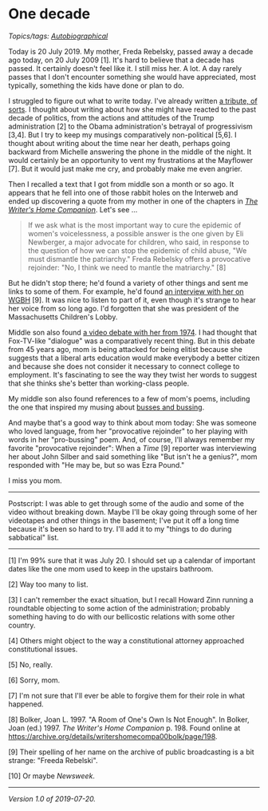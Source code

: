 One decade
==========

*Topics/tags: [Autobiographical](index-autobiographical)*

Today is 20 July 2019.  My mother, Freda Rebelsky, passed away a decade
ago today, on 20 July 2009 [1].  It's hard to believe that a decade has 
passed.  It certainly doesn't feel like it.  I still miss her.  A lot.
A day rarely passes that I don't encounter something she would have
appreciated, most typically, something the kids have done or plan to
do.

I struggled to figure out what to write today.  I've already written
[a tribute, of sorts](mom).  I thought about writing about how she
might have reacted to the past decade of politics, from the actions 
and attitudes of the Trump administration [2] to the Obama administration's
betrayal of progressivism [3,4].  But I try to keep my musings
comparatively non-political [5,6].  I thought about writing about the
time near her death, perhaps going backward from Michelle answering
the phone in the middle of the night.  It would certainly be an
opportunity to vent my frustrations at the Mayflower [7].  But it would
just make me cry, and probably make me even angrier.

Then I recalled a text that I got from middle son a month or so ago.
It appears that he fell into one of those rabbit holes on the Interweb
and ended up discovering a quote from my mother in one of the chapters
in [_The Writer's Home Companion_](https://www.amazon.com/Writers-Home-Companion-Anthology-Writing/dp/0805048936/).  Let's see ...

> If we ask what is the most important way to cure the epidemic of
women's voicelessness, a possible answer is the one given by Eli
Newberger, a major advocate for children, who said, in response to the
question of how we can stop the epidemic of child abuse, "We must
dismantle the patriarchy."  Freda Rebelsky offers a provocative rejoinder:
"No, I think we need to mantle the matriarchy." [8]

But he didn't stop there; he'd found a variety of other things and sent
me links to some of them.  For example, he'd found [an interview with
her on WGBH](https://americanarchive.org/catalog/cpb-aacip_15-32d7wxj5)
[9].  It was nice to listen to part of it, even though it's strange to
hear her voice from so long ago.  I'd forgotten that she was president
of the Massachusetts Children's Lobby.

Middle son also found [a video debate with her from
1974](http://openvault.wgbh.org/catalog/V_D61BE5FE7C7E47BCB950443F8B4A5D74#at_2061.539_s).
I had thought that Fox-TV-like "dialogue" was a comparatively recent
thing.  But in this debate from 45 years ago, mom is being attacked
for being elitist because she suggests that a liberal arts education
would make everybody a better citizen and because she does not consider
it necessary to connect college to employment.  It's fascinating to see
the way they twist her words to suggest that she thinks she's better
than working-class people.

My middle son also found references to a few of mom's poems, including
the one that inspired my musing about [busses and bussing](busses-bussing).

And maybe that's a good way to think about mom today: She was someone
who loved language, from her "provocative rejoinder" to her playing
with words in her "pro-bussing" poem.  And, of course, I'll always
remember my favorite "provocative rejoinder": When a _Time_ [9] reporter
was interviewing her about John Silber and said something like "But isn't
he a genius?", mom responded with "He may be, but so was Ezra Pound."

I miss you mom.

---

Postscript: I was able to get through some of the audio and some of the
video without breaking down.  Maybe I'll be okay going through some of
her videotapes and other things in the basement; I've put it off a long
time because it's been so hard to try.  I'll add it to my "things to do
during sabbatical" list.

---

[1] I'm 99% sure that it was July 20.  I should set up a calendar of
important dates like the one mom used to keep in the upstairs bathroom.

[2] Way too many to list.

[3] I can't remember the exact situation, but I recall Howard Zinn
running a roundtable objecting to some action of the administration;
probably something having to do with our bellicostic relations with some
other country.

[4] Others might object to the way a constitutional attorney approached
constitutional issues.

[5] No, really.

[6] Sorry, mom.

[7] I'm not sure that I'll ever be able to forgive them for their
role in what happened.

[8] Bolker, Joan L. 1997. "A Room of One's Own Is Not Enough".  In Bolker, Joan (ed.) 1997.  _The Writer's Home Companion_ p. 198.  Found online at
<https://archive.org/details/writershomecompa00bolk/page/198>.

[9] Their spelling of her name on the archive of public broadcasting
is a bit strange: "Freeda Rebelski".

[10] Or maybe _Newsweek_.

---

*Version 1.0 of 2019-07-20.*

